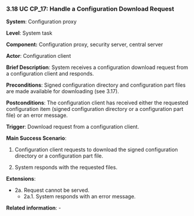 ### 3.18 UC CP\_17: Handle a Configuration Download Request

**System**: Configuration proxy

**Level**: System task

**Component:** Configuration proxy, security server, central server

**Actor**: Configuration client

**Brief Description**: System receives a configuration download request
from a configuration client and responds.

**Preconditions**: Signed configuration directory and configuration part
files are made available for downloading (see 3.17).

**Postconditions**: The configuration client has received either the
requested configuration item (signed configuration directory or a
configuration part file) or an error message.

**Trigger**: Download request from a configuration client.

**Main Success Scenario**:

1.  Configuration client requests to download the signed configuration
    directory or a configuration part file.
    
2.  System responds with the requested files.

**Extensions**:

- 2a. Request cannot be served.
    - 2a.1. System responds with an error message.

**Related information**: -